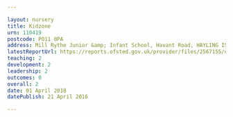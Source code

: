 ```yaml
---

layout: nursery
title: Kidzone
urn: 110419
postcode: PO11 0PA
address: Mill Rythe Junior &amp; Infant School, Havant Road, HAYLING ISLAND, Hampshire, PO11 0PA
latestReportUrl: https://reports.ofsted.gov.uk/provider/files/2567155/urn/110419.pdf
teaching: 2
development: 2
leadership: 2
outcomes: 0
overall: 2
date: 01 April 2018 
datePublish: 21 April 2016

---
```

